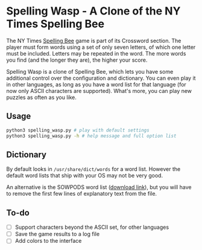 # Spelling Wasp - A Clone of the NY Times Spelling Bee

The NY Times [Spelling Bee](https://www.nytimes.com/puzzles/spelling-bee) game is part of its Crossword section. The player must form words using a set of only seven letters, of which one letter must be included. Letters may be repeated in the word. The more words you find (and the longer they are), the higher your score.

Spelling Wasp is a clone of Spelling Bee, which lets you have some additional control over the configuration and dictionary. You can even play it in other languages, as long as you have a word list for that language (for now only ASCII characters are supported). What's more, you can play new puzzles as often as you like.

## Usage

```bash
python3 spelling_wasp.py # play with default settings
python3 spelling_wasp.py -h # help message and full option list
```

## Dictionary

By default looks in `/usr/share/dict/words` for a word list. However the default word lists that ship with your OS may not be very good. 

An alternative is the SOWPODS word list ([download link](https://www.wordgamedictionary.com/sowpods/download/sowpods.txt)), but you will have to remove the first few lines of explanatory text from the file.

## To-do

 - [ ] Support characters beyond the ASCII set, for other languages
 - [ ] Save the game results to a log file
 - [ ] Add colors to the interface
